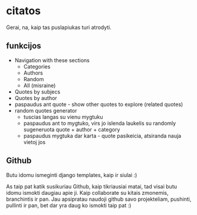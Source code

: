 # citatos

Gerai, na, kaip tas puslapiukas turi atrodyti.

## funkcijos

* Navigation with these sections
    * Categories
    * Authors
    * Random
    * All (misraine)
* Quotes by subjecs
* Quotes by author
* paspaudus ant quote - show other quotes to explore (related quotes)
* random quotes generator
    * tuscias langas su vienu mygtuku
    * paspaudus ant to mygtuko, virs jo islenda laukelis su randomly sugeneruota quote + author + category
    * paspaudus mygtuka dar karta - quote pasikeicia, atsiranda nauja vietoj jos

## Github

Butu idomu ismeginti django templates, kaip ir siulai :)

As taip pat katik susikuriau Github, kaip tikriausiai matai, tad visai butu idomu ismokti daugiau apie ji. Kaip collaborate su kitais zmonemis, branchintis ir pan. Jau apsipratau naudoji github savo projekteliam, pushinti, pullinti ir pan, bet dar yra daug ko ismokti taip pat :)
